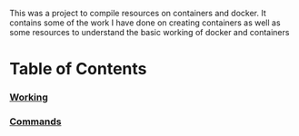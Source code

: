 This was a project to compile resources on containers and docker. It contains some of the work I have done on creating containers as well as some resources to understand the basic working of docker and containers

# **Table of Contents**

### [Working](Docs/WORKING.md)

### [Commands](Docs/COMMANDS.md)



